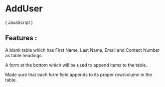 # AddUser
( JavaScript )

## Features : 
A blank table which has First Name, Last Name, Email and Contact Number as table headings.

A form at the bottom which will be used to append items to the table. 

Made sure that each form field appends to its proper row/column in the table.
